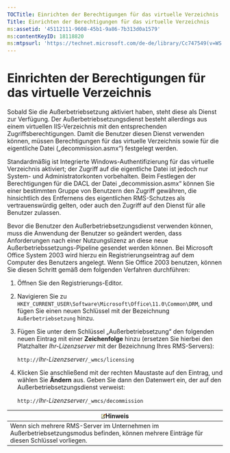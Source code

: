 ```yaml
---
TOCTitle: Einrichten der Berechtigungen für das virtuelle Verzeichnis
Title: Einrichten der Berechtigungen für das virtuelle Verzeichnis
ms:assetid: '45112111-9608-45b1-9a86-7b313d0a1579'
ms:contentKeyID: 18118820
ms:mtpsurl: 'https://technet.microsoft.com/de-de/library/Cc747549(v=WS.10)'
---
```


Einrichten der Berechtigungen für das virtuelle Verzeichnis
===========================================================

Sobald Sie die Außerbetriebsetzung aktiviert haben, steht diese als Dienst zur Verfügung. Der Außerbetriebsetzungsdienst besteht allerdings aus einem virtuellen IIS-Verzeichnis mit den entsprechenden Zugriffsberechtigungen. Damit die Benutzer diesen Dienst verwenden können, müssen Berechtigungen für das virtuelle Verzeichnis sowie für die eigentliche Datei („decommission.asmx“) festgelegt werden.

Standardmäßig ist Integrierte Windows-Authentifizierung für das virtuelle Verzeichnis aktiviert; der Zugriff auf die eigentliche Datei ist jedoch nur System- und Administratorkonten vorbehalten. Beim Festlegen der Berechtigungen für die DACL der Datei „decommission.asmx“ können Sie einer bestimmten Gruppe von Benutzern den Zugriff gewähren, die hinsichtlich des Entfernens des eigentlichen RMS-Schutzes als vertrauenswürdig gelten, oder auch den Zugriff auf den Dienst für alle Benutzer zulassen.

Bevor die Benutzer den Außerbetriebsetzungsdienst verwenden können, muss die Anwendung der Benutzer so geändert werden, dass Anforderungen nach einer Nutzungslizenz an diese neue Außerbetriebssetzungs-Pipeline gesendet werden können. Bei Microsoft Office System 2003 wird hierzu ein Registrierungseintrag auf dem Computer des Benutzers angelegt. Wenn Sie Office 2003 benutzen, können Sie diesen Schritt gemäß dem folgenden Verfahren durchführen:

1.  Öffnen Sie den Registrierungs-Editor.
2.  Navigieren Sie zu `HKEY_CURRENT_USER\Software\Microsoft\Office\11.0\Common\DRM`, und fügen Sie einen neuen Schlüssel mit der Bezeichnung `Außerbetriebsetzung` hinzu.
3.  Fügen Sie unter dem Schlüssel „Außerbetriebsetzung“ den folgenden neuen Eintrag mit einer **Zeichenfolge** hinzu (ersetzen Sie hierbei den Platzhalter *Ihr-Lizenzserver* mit der Bezeichnung Ihres RMS-Servers):

    `http://`*Ihr-Lizenzserver*`/_wmcs/licensing`
4.  Klicken Sie anschließend mit der rechten Maustaste auf den Eintrag, und wählen Sie **Ändern** aus. Geben Sie dann den Datenwert ein, der auf den Außerbetriebsetzungsdienst verweist:

    `http://`*Ihr-Lizenzserver*`/_wmcs/decommission`

| ![](images/Cc747549.note(WS.10).gif)Hinweis                                                                   |
|--------------------------------------------------------------------------------------------------------------------------------------------|
| Wenn sich mehrere RMS-Server im Unternehmen im Außerbetriebsetzungsmodus befinden, können mehrere Einträge für diesen Schlüssel vorliegen. |